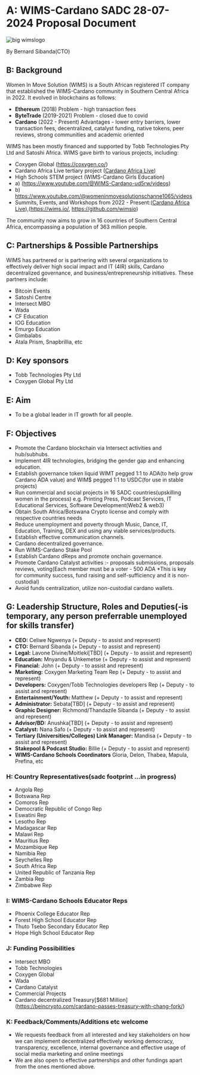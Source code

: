# A: WIMS-Cardano SADC 28-07-2024 Proposal Document

![big wimslogo](https://github.com/user-attachments/assets/aeaeaf1f-70f4-4693-834b-5426b4f9e97c)

By Bernard Sibanda(CTO)

## B: Background

Women In Move Solution (WIMS) is a South African registered IT company that established the WIMS-Cardano community in Southern Central Africa in 2022. It evolved in blockchains as follows:

- **Ethereum** (2018) Problem - high transaction fees
- **ByteTrade** (2019-2021) Problem - closed due to covid
- **Cardano** (2022 - Present) Advantages - lower entry barriers, lower transaction fees, decentralized, catalyst funding, native tokens, peer reviews, strong communities and academic oriented

WIMS has been mostly financed and supported by Tobb Technologies Pty Ltd and Satoshi Africa. WIMS gave birth to various projects, including:
- Coxygen Global (https://coxygen.co/)
- Cardano Africa Live tertiary project ([Cardano Africa Live](https://cardanoafrica.live))
- High Schools STEM project (WIMS-Cardano Girls Education)
- a) (https://www.youtube.com/@WIMS-Cardano-ud5rw/videos)
- b) https://www.youtube.com/@womeninmovesolutionschanne1065/videos
- Summits, Events, and Workshops from 2022 - Present:([Cardano Africa Live](https://cardanoafrica.live)),(https://wims.io/, https://github.com/wimsio)

The community now aims to grow in 16 countries of Southern Central Africa, encompassing a population of 363 million people.

## C: Partnerships & Possible Partnerships

WIMS has partnered or is partnering with several organizations to effectively deliver high social impact and IT (4IR) skills, Cardano decentralized governance, and business/entrepreneurship initiatives. These partners include:

- Bitcoin Events
- Satoshi Centre
- Intersect MBO
- Wada
- CF Education
- IOG Education
- Emurgo Education
- Gimbalabs
- Atala Prism, Snapbrillia, etc

## D: Key sponsors 

- Tobb Technologies Pty Ltd
- Coxygen Global Pty Ltd

## E: Aim

- To be a global leader in IT growth for all people.

## F: Objectives

- Promote the Cardano blockchain via Intersect activities and hub/subhubs.
- Implement 4IR technologies, bridging the gender gap and enhancing education.
- Establish governance token liquid WIMT pegged 1:1 to ADA(to help grow Cardano ADA value) and WIM$ pegged 1:1 to USDC(for use in stable projects)
- Run commercial and social projects in 16 SADC countries(upskilling women in the process) e.g. Printing Press, Podcast Services, IT Educational Services, Software Development(Web2 & web3) 
- Obtain South Africa/Botswana Crypto license and comply with respective countries needs
- Reduce unemployment and poverty through Music, Dance, IT, Education, Training, DEX and using any viable services/products.
- Establish effective communication channels.
- Cardano decentralized governance.
- Run WIMS-Cardano Stake Pool
- Establish Cardano dReps and promote onchain governance.
- Promote Cardano Catalyst activities :- proposals submissions, proposals reviews, voting(Each member must be a voter - 500 ADA *This is key for community success, fund raising and self-sufficiency and it is non-custodial)
- Avoid funds centralization, utilize non-custodial cardano wallets.
  
## G: Leadership Structure, Roles and Deputies(-is temporary, any person preferrable unemployed for skills transfer)

- **CEO:** Celiwe Ngwenya (+ Deputy - to assist and represent)
- **CTO:** Bernard Sibanda (+ Deputy - to assist and represent)
- **Legal:** Lavone Divine/Moitleki[TBD] (+ Deputy - to assist and represent)
- **Education:** Mnyandu & Unkemetse (+ Deputy - to assist and represent)
- **Financial:** John (+ Deputy - to assist and represent)
- **Marketing:** Coxygen Marketing Team Rep (+ Deputy - to assist and represent)
- **Developers:** Coxygen/Tobb Technologies developers Rep (+ Deputy - to assist and represent)
- **Entertainment/Youth:** Matthew (+ Deputy - to assist and represent)
- **Administrator:** Sebata[TBD] (+ Deputy - to assist and represent)
- **Graphic Designer:** Richmond/Thandazile Sibanda (+ Deputy - to assist and represent)
- **Advisor/BD:** Anushka[TBD] (+ Deputy - to assist and represent)
- **Catalyst:** Nana Safo (+ Deputy - to assist and represent)
- **Tertiary (Universities/Colleges) Link Manager:** Mandisa (+ Deputy - to assist and represent)
- **Stakepool & Podcast Studio:** Billie (+ Deputy - to assist and represent)
- **WIMS-Cardano Schools Coordinators** Gloria, Delon, Thabea, Mapula, Prefina, etc

### H: Country Representatives(sadc footprint ...in progress)

- Angola Rep
- Botswana Rep
- Comoros Rep
- Democratic Republic of Congo Rep
- Eswatini Rep
- Lesotho Rep
- Madagascar Rep
- Malawi Rep
- Mauritius Rep
- Mozambique Rep
- Namibia Rep
- Seychelles Rep
- South Africa Rep
- United Republic of Tanzania Rep
- Zambia Rep
- Zimbabwe Rep

### I: WIMS-Cardano Schools Educator Reps

- Phoenix College Educator Rep
- Forest High School Educator Rep
- Thuto Tsebo Secondary Educator Rep
- Hope High School Educator Rep

### J: Funding Possibilities

- Intersect MBO
- Tobb Technologies
- Coxygen Global
- Wada
- Cardano Catalyst
- Commercial Projects
- Cardano decentralized Treasury[$681 Million] (https://beincrypto.com/cardano-passes-treasury-with-chang-fork/)

### K: Feedback/Comments/Additions etc welcome 

- We requests feedback from all interested and key stakeholders on how we can implement decentralized effectively working democracy, transparency, excellence, internal governance and effective usage of
  social media marketing and online meetings
- We are also open to effective partnerships and other fundings apart from the ones mentioned above.
